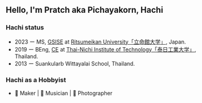 ## Hello, I'm Pratch aka Pichayakorn, Hachi

### Hachi status

- 2023 ー MS, [GSISE](https://en.ritsumei.ac.jp/gsise/) at [Ritsumeikan University「立命館大学」](https://en.ritsumei.ac.jp/), Japan.
- 2019 ー BEng, [CE](https://www.tni.ac.th/engineering/) at [Thai-Nichi Institute of Technology「泰日工業大学」](https://www.tni.ac.th/home/language?code=en), Thailand.
- 2013 ー Suankularb Wittayalai School, Thailand.

### Hachi as a Hobbyist

- 🧩 Maker | 🎷 Musician | 📸 Photographer
